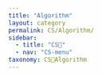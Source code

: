 ```yaml
---
title: "Algorithm"
layout: category
permalink: CS/Algorithm/
sidebar:
  - title: "CS🐰"
  - nav: "CS-menu"
taxonomy: CS🐰Algorithm
---
```

